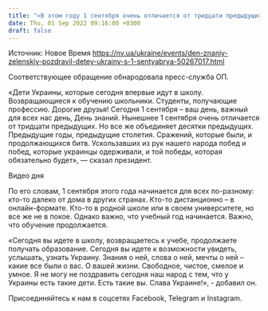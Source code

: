 ```yaml
---
title: "«В этом году 1 сентября очень отличается от тридцати предыдущих». Зеленский поздравил детей Украины с Днем знаний"
date: Thu, 01 Sep 2022 09:16:00 +0300
draft: false
---
```

Источник: Новое Время https://nv.ua/ukraine/events/den-znaniy-zelenskiy-pozdravil-detey-ukrainy-s-1-sentyabrya-50267017.html


Соответствующее обращение обнародовала пресс-служба ОП.

«Дети Украины, которые сегодня впервые идут в школу. Возвращающиеся к обучению школьники. Студенты, получающие профессию. Дорогие друзья! Сегодня 1 сентября – ваш день, важный для всех нас день, День знаний. Нынешнее 1 сентября очень отличается от тридцати предыдущих. Но все же объединяет десятки предыдущих. Предыдущие годы, предыдущие столетия. Сражений, которые были, и продолжающихся битв. Ускользавших из рук нашего народа побед и побед, которые украинцы одерживали, и той победы, которая обязательно будет», — сказал президент.

 Видео дня   

По его словам, 1 сентября этого года начинается для всех по-разному: кто-то далеко от дома в других странах. Кто-то дистанционно – в онлайн-формате. Кто-то в родной школе или в своем университете, но все же не в покое. Однако важно, что учебный год начинается. Важно, что обучение продолжается.

«Сегодня вы идете в школу, возвращаетесь к учебе, продолжаете получать образование. Сегодня вы идете к возможности увидеть, услышать, узнать Украину. Знания о ней, слова о ней, мечты о ней – какие все были о вас. О вашей жизни. Свободное, чистое, смелое и умное. Я не могу не поздравить сегодня наш народ с тем, что у Украины есть такие дети. Есть такие вы. Слава Украине!», - добавил он.

Присоединяйтесь к нам в соцсетях Facebook, Telegram и Instagram.
